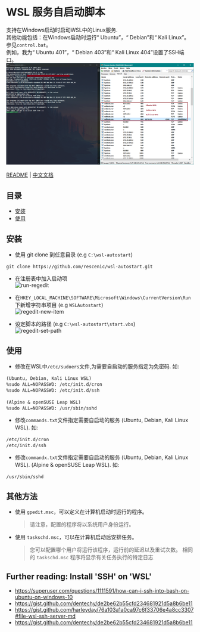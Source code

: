 # WSL 服务自启动脚本
支持在Windows启动时启动WSL中的Linux服务.<br/>
其他功能包括：在Windows启动时运行“ Ubuntu”，“ Debian”和“ Kali Linux”。 参见`control.bat`。<br/>
例如，我为“ Ubuntu 401”，“ Debian 403”和“ Kali Linux 404”设置了SSH端口。<br/>
![ssh-test](doc/ssh-test.png)


[README](README.md) | [中文文档](README_zh.md)

## 目录

* [安装](#安装)
* [使用](#使用)

## 安装

* 使用 git clone 到任意目录 (e.g `C:\wsl-autostart`)
``` shell
git clone https://github.com/rescenic/wsl-autostart.git
```

* 在注册表中加入启动项 <br/>
![run-regedit](doc/run-regedit.png)

* 在`HKEY_LOCAL_MACHINE\SOFTWARE\Microsoft\Windows\CurrentVersion\Run`下新增字符串项目 (e.g `WSLAutostart`) <br/>
![regedit-new-item](doc/regedit-new-item.png)

* 设定脚本的路径 (e.g `C:\wsl-autostart\start.vbs`) <br/>
![regedit-set-path](doc/regedit-set-path.png)

## 使用

* 修改在WSL中`/etc/sudoers`文件,为需要自启动的服务指定为免密码.
如:
``` sudoers
(Ubuntu, Debian, Kali Linux WSL)
%sudo ALL=NOPASSWD: /etc/init.d/cron
%sudo ALL=NOPASSWD: /etc/init.d/ssh

(Alpine & openSUSE Leap WSL)
%sudo ALL=NOPASSWD: /usr/sbin/sshd
```

* 修改`commands.txt`文件指定需要自启动的服务 (Ubuntu, Debian, Kali Linux WSL).
如:
``` shell
/etc/init.d/cron
/etc/init.d/ssh
```

* 修改`commandx.txt`文件指定需要自启动的服务 (Ubuntu, Debian, Kali Linux WSL). (Alpine & openSUSE Leap WSL).
如:
``` shellx
/usr/sbin/sshd
```

## 其他方法
* 使用 `gpedit.msc`，可以定义在计算机启动时运行的程序。
  > 请注意，配置的程序将以系统用户身份运行。
* 使用 `taskschd.msc`，可以在计算机启动后安排任务。
  > 您可以配置哪个用户将运行该程序，运行前的延迟以及重试次数。
相同的 `taskschd.msc` 程序将显示有关任务执行的特定日志

## Further reading: Install 'SSH' on 'WSL'
* https://superuser.com/questions/1111591/how-can-i-ssh-into-bash-on-ubuntu-on-windows-10
* https://gist.github.com/dentechy/de2be62b55cfd234681921d5a8b6be11
* https://gist.github.com/harleyday/76a103a1a0ca97c6f33706e4a8cc3307#file-wsl-ssh-server-md
* https://gist.github.com/dentechy/de2be62b55cfd234681921d5a8b6be11